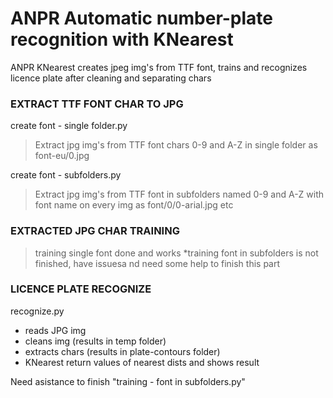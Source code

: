 # ANPR Automatic number-plate recognition with KNearest 
ANPR KNearest creates jpeg img's from TTF font, trains and recognizes licence plate after cleaning and separating chars


### EXTRACT TTF FONT CHAR TO JPG
create font - single folder.py
>Extract jpg img's from TTF font chars 0-9 and A-Z in single folder as font-eu/0.jpg


create font - subfolders.py
>Extract jpg img's from TTF font in subfolders named  0-9 and A-Z with font name on every img as font/0/0-arial.jpg etc


### EXTRACTED JPG CHAR TRAINING
>training single font done and works
>*training font in subfolders is not finished, have issuesa nd need some help to finish this part


### LICENCE PLATE RECOGNIZE
recognize.py
* reads JPG img
* cleans img (results in temp folder)
* extracts chars (results in plate-contours folder)
* KNearest return values of nearest dists and shows result

Need asistance to finish "training - font in subfolders.py"
